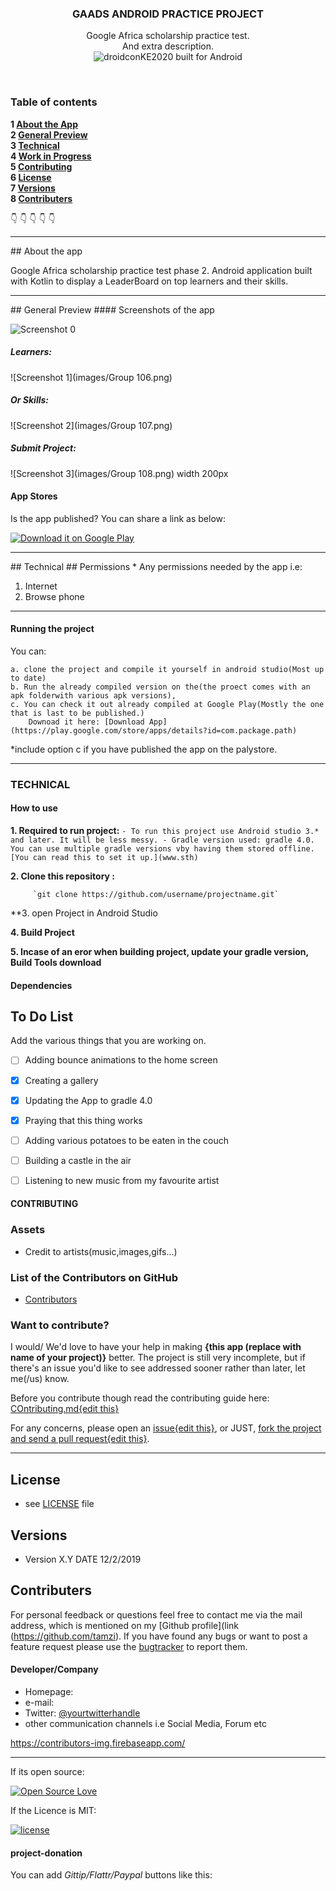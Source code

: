 <p align="center">
  <h3 align="center">GAADS ANDROID PRACTICE PROJECT</h3>
  
  <p align="center">
    Google Africa scholarship practice test. <br>
   And extra description.
    <br>
     <img src="https://forthebadge.com/images/badges/built-for-android.svg" alt="droidconKE2020 built for Android">
    <br>
    </p>
</p>

<br>

### Table of contents

**1 [About the App](#about-the-app)**<br>
**2 [General Preview](#general-preview)**<br>
**3 [Technical](#technical)**<br>
**4 [Work in Progress](#work-in-progress)**<br>
**5 [Contributing](#contributing)**<br>
**6 [License](#license)**<br>
**7 [Versions](#versions)**<br>
**8 [Contributers](#contributers)**<br>

:point_down: :point_down: :point_down: :point_down: :point_down:


<hr>
## About the app

Google Africa scholarship practice test phase 2. Android application built with Kotlin to display a LeaderBoard on top learners and their skills.

<hr>
## General Preview
#### Screenshots of the app

![Screenshot 0](images/Launch.png) 

##### Learners:
![Screenshot 1](images/Group 106.png)

##### Or Skills:
![Screenshot 2](images/Group 107.png)

##### Submit Project:
![Screenshot 3](images/Group 108.png) width 200px


#### App Stores
Is the app published? You can share a link as below:

[![Download it on Google Play](https://raw.githubusercontent.com/tamzi/ReadMe-MasterTemplates/master/android/images/gplay.png)](https://play.google.com/store/apps/details?id=com.package.path)

<hr>
## Technical
## Permissions
* Any permissions needed by the app i.e:

1. Internet
2. Browse phone

<hr>

#### Running the project
You can:

    a. clone the project and compile it yourself in android studio(Most up to date)
    b. Run the already compiled version on the(the proect comes with an apk folderwith various apk versions), 
    c. You can check it out already compiled at Google Play(Mostly the one that is last to be published.)
        Downoad it here: [Download App](https://play.google.com/store/apps/details?id=com.package.path)

*include option c if you have published the app on the palystore.
<hr>

### TECHNICAL

#### How to use

**1. Required to run project:**
       ` - To run this project use Android studio 3.* and later. It will be less messy.
         - Gradle version used: gradle 4.0. You can use multiple gradle versions vby having them stored offline. [You can read this to set it up.](www.sth)
        `

**2. Clone this repository :**
 
         `git clone https://github.com/username/projectname.git`
         
**3. open Project in Android Studio

**4. Build Project**

**5. Incase of an eror when building project, update your gradle version, Build Tools download**


#### Dependencies

## To Do List

Add the various things that you are working on.  

- [ ] Adding bounce animations to the home screen
- [x] Creating a gallery
- [x] Updating the App to gradle 4.0
- [x] Praying that this thing works
- [ ] Adding various potatoes to be eaten in the couch
- [ ] Building a castle in the air
- [ ] Listening to new music from my favourite artist





#### CONTRIBUTING
### Assets
* Credit to artists(music,images,gifs...)

### List of the Contributors on GitHub
* [Contributors](https://github.com/username/projectName/graphs/contributors)

### Want to contribute?
I would/ We'd love to have your help in making  **{this app (replace with name of your project)}** better. The project is still very incomplete, but if there's an issue you'd like to see addressed sooner rather than later, let me(/us) know. 

Before you contribute though read the contributing guide here: [COntributing.md{edit this}](https://github.com/YourUserNameHere/ProjectName/contributing.md)

For any concerns, please open an [issue{edit this}](https://github.com/YourUserNameHere/ProjectName/issues), or JUST, [fork the project and send a pull request{edit this}](https://github.com/YourUserNameHere/ProjectName/pulls). 

<hr>

## License 
* see [LICENSE](https://github.com/YourUserNameHere/ProjectName/LICENSE.md) file


## Versions 
* Version X.Y  DATE 12/2/2019



## Contributers
For personal feedback or questions feel free to contact me via the mail address, which is mentioned on my [Github profile](link (https://github.com/tamzi). If you have found any bugs or want to post a feature request please use the [bugtracker](https://github.com/tamzi/ReadMe-MasterTemplates/issues) to report them.


#### Developer/Company
* Homepage:  
* e-mail: 
* Twitter: [@yourtwitterhandle](https://twitter.com/yourTwitterHandle "YourName on twitter")
* other communication channels i.e Social Media, Forum etc


https://contributors-img.firebaseapp.com/

<hr>

If its open source:

[![Open Source Love](https://badges.frapsoft.com/os/v2/open-source-200x33.png?v=103)](https://github.com/ellerbrock/open-source-badge/)  

If the Licence is MIT:

[![license](https://img.shields.io/github/license/mashape/apistatus.svg?style=for-the-badge)]()

#### project-donation

You can add *Gittip/Flattr/Paypal* buttons like this:
